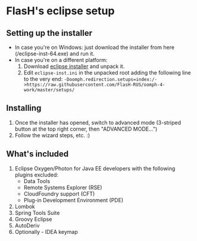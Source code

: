 FlasH's eclipse setup
========================

Setting up the installer
------------------------
* In case you're on Windows: just download the installer from here (/eclipse-inst-64.exe) and run it.
* In case you're on a different platform:
  1. Download [eclipse installer](https://wiki.eclipse.org/Eclipse_Installer) and unpack it.
  2. Edit `eclipse-inst.ini` in the unpacked root adding the following line to the very end: `-Doomph.redirection.setups=index:/->https://raw.githubusercontent.com/FlasH-RUS/oomph-4-work/master/setups/`

Installing
---------------------------------
1. Once the installer has opened, switch to advanced mode (3-striped button at the top right corner, then "ADVANCED MODE...")
2. Follow the wizard steps, etc. :)

What's included
---------------
1. Eclipse Oxygen/Photon for Java EE developers with the following plugins excluded:
    * Data Tools
    * Remote Systems Explorer (RSE)
    * CloudFoundry support (CFT)
    * Plug-in Development Environment (PDE)
2. Lombok
3. Spring Tools Suite
4. Groovy Eclipse
5. AutoDeriv
6. Optionally - IDEA keymap
